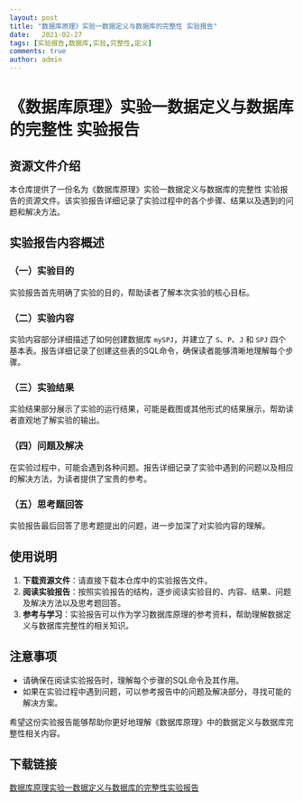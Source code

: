 ```yaml
---
layout: post
title: "数据库原理》实验一数据定义与数据库的完整性 实验报告"
date:   2021-02-27
tags: [实验报告,数据库,实验,完整性,定义]
comments: true
author: admin
---
```

# 《数据库原理》实验一数据定义与数据库的完整性 实验报告

## 资源文件介绍

本仓库提供了一份名为《数据库原理》实验一数据定义与数据库的完整性 实验报告的资源文件。该实验报告详细记录了实验过程中的各个步骤、结果以及遇到的问题和解决方法。

## 实验报告内容概述

### （一）实验目的
实验报告首先明确了实验的目的，帮助读者了解本次实验的核心目标。

### （二）实验内容
实验内容部分详细描述了如何创建数据库 `mySPJ`，并建立了 `S`、`P`、`J` 和 `SPJ` 四个基本表。报告详细记录了创建这些表的SQL命令，确保读者能够清晰地理解每个步骤。

### （三）实验结果
实验结果部分展示了实验的运行结果，可能是截图或其他形式的结果展示，帮助读者直观地了解实验的输出。

### （四）问题及解决
在实验过程中，可能会遇到各种问题。报告详细记录了实验中遇到的问题以及相应的解决方法，为读者提供了宝贵的参考。

### （五）思考题回答
实验报告最后回答了思考题提出的问题，进一步加深了对实验内容的理解。

## 使用说明

1. **下载资源文件**：请直接下载本仓库中的实验报告文件。
2. **阅读实验报告**：按照实验报告的结构，逐步阅读实验目的、内容、结果、问题及解决方法以及思考题回答。
3. **参考与学习**：实验报告可以作为学习数据库原理的参考资料，帮助理解数据定义与数据库完整性的相关知识。

## 注意事项

- 请确保在阅读实验报告时，理解每个步骤的SQL命令及其作用。
- 如果在实验过程中遇到问题，可以参考报告中的问题及解决部分，寻找可能的解决方案。

希望这份实验报告能够帮助你更好地理解《数据库原理》中的数据定义与数据库完整性相关内容。

## 下载链接

[数据库原理实验一数据定义与数据库的完整性实验报告](https://pan.quark.cn/s/8c321777c67e)